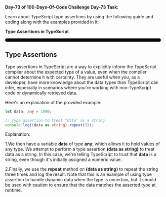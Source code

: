 **Day-73 of 100-Days-Of-Code Challenge**
**Day-73 Task:**

Learn about TypeScript type assertions by using the following guide and coding along with the examples provided in it:

**Type Assertions in TypeScript**
<hr style= "border: 5px solid black; border-radius:5px;">

**Type Assertions**
---
Type assertions in TypeScript are a way to explicitly inform the TypeScript compiler about the expected type of a value, even when the compiler cannot determine it with certainty. They are useful when you, as a developer, have more knowledge about the data types than TypeScript can infer, especially in scenarios where you're working with non-TypeScript code or dynamically retrieved data.

Here's an explanation of the provided example:
```typescript
let data: any = 1000;

// Type assertion to treat "data" as a string
console.log((data as string).repeat(3));
```
Explanation:

1.We then have a variable **data** of type **any**, which allows it to hold values of any type. We attempt to perform a type assertion **(data as string)** to treat data as a string. In this case, we're telling TypeScript to trust that **data** is a string, even though it's initially assigned a numeric value.

2.Finally, we use the **repeat** method on **(data as string)** to repeat the string three times and log the result. Note that this is an example of using type assertion to handle dynamic data when the type is uncertain, but it should be used with caution to ensure that the data matches the asserted type at runtime.